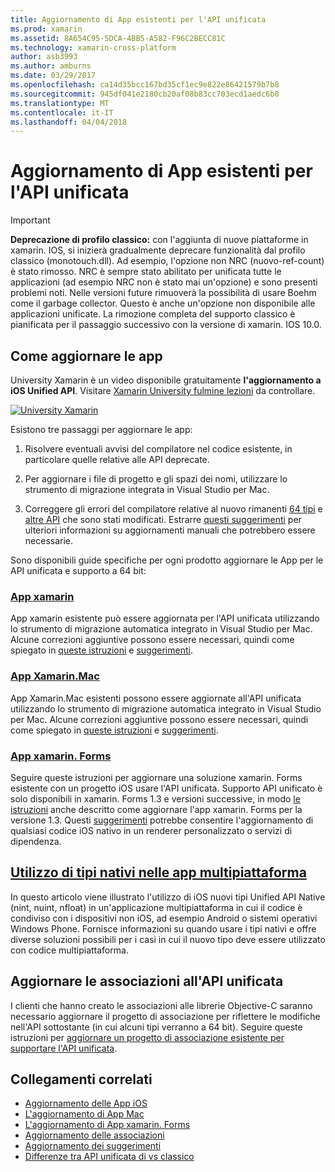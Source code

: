 ```yaml
---
title: Aggiornamento di App esistenti per l'API unificata
ms.prod: xamarin
ms.assetid: 8A654C95-5DCA-4BB5-A582-F96C2BECC81C
ms.technology: xamarin-cross-platform
author: asb3993
ms.author: amburns
ms.date: 03/29/2017
ms.openlocfilehash: ca14d35bcc167bd35cf1ec9e822e86421579b7b8
ms.sourcegitcommit: 945df041e2180cb20af08b83cc703ecd1aedc6b0
ms.translationtype: MT
ms.contentlocale: it-IT
ms.lasthandoff: 04/04/2018
---
```

# <a name="updating-existing-apps-to-the-unified-api"></a>Aggiornamento di App esistenti per l'API unificata

> [!IMPORTANT]
> **Deprecazione di profilo classico:** con l'aggiunta di nuove piattaforme in xamarin. IOS, si inizierà gradualmente deprecare funzionalità dal profilo classico (monotouch.dll). Ad esempio, l'opzione non NRC (nuovo-ref-count) è stato rimosso. NRC è sempre stato abilitato per unificata tutte le applicazioni (ad esempio NRC non è stato mai un'opzione) e sono presenti problemi noti. Nelle versioni future rimuoverà la possibilità di usare Boehm come il garbage collector. Questo è anche un'opzione non disponibile alle applicazioni unificate. La rimozione completa del supporto classico è pianificata per il passaggio successivo con la versione di xamarin. IOS 10.0.




## <a name="how-to-update-your-apps"></a>Come aggiornare le app

University Xamarin è un video disponibile gratuitamente **l'aggiornamento a iOS Unified API**. Visitare [Xamarin University fulmine lezioni](http://university.xamarin.com/lightninglectures) da controllare.

[ ![](updating-apps-images/xamu-video-sml.png "University Xamarin")](http://university.xamarin.com/lightninglectures)

Esistono tre passaggi per aggiornare le app:

1. Risolvere eventuali avvisi del compilatore nel codice esistente, in particolare quelle relative alle API deprecate.

2. Per aggiornare i file di progetto e gli spazi dei nomi, utilizzare lo strumento di migrazione integrata in Visual Studio per Mac.

3. Correggere gli errori del compilatore relative al nuovo rimanenti [64 tipi](~/cross-platform/macios/nativetypes.md) e [altre API](~/cross-platform/macios/unified/index.md#deprecated-typos) che sono stati modificati. Estrarre [questi suggerimenti](~/cross-platform/macios/unified/updating-tips.md) per ulteriori informazioni su aggiornamenti manuali che potrebbero essere necessarie.

Sono disponibili guide specifiche per ogni prodotto aggiornare le App per le API unificata e supporto a 64 bit:

### <a name="xamarinios-appscross-platformmaciosunifiedupdating-ios-appsmd"></a>[App xamarin](~/cross-platform/macios/unified/updating-ios-apps.md)

App xamarin esistente può essere aggiornata per l'API unificata utilizzando lo strumento di migrazione automatica integrato in Visual Studio per Mac. Alcune correzioni aggiuntive possono essere necessari, quindi come spiegato in [queste istruzioni](~/cross-platform/macios/unified/updating-ios-apps.md) e [suggerimenti](~/cross-platform/macios/unified/updating-tips.md).

###  <a name="xamarinmac-appscross-platformmaciosunifiedupdating-mac-appsmd"></a>[App Xamarin.Mac](~/cross-platform/macios/unified/updating-mac-apps.md)

App Xamarin.Mac esistenti possono essere aggiornate all'API unificata utilizzando lo strumento di migrazione automatica integrato in Visual Studio per Mac. Alcune correzioni aggiuntive possono essere necessari, quindi come spiegato in [queste istruzioni](~/cross-platform/macios/unified/updating-mac-apps.md) e [suggerimenti](~/cross-platform/macios/unified/updating-tips.md).

###  <a name="xamarinforms-appscross-platformmaciosunifiedupdating-xamarin-forms-appsmd"></a>[App xamarin. Forms](~/cross-platform/macios/unified/updating-xamarin-forms-apps.md)

Seguire queste istruzioni per aggiornare una soluzione xamarin. Forms esistente con un progetto iOS usare l'API unificata. Supporto API unificato è solo disponibili in xamarin. Forms 1.3 e versioni successive, in modo [le istruzioni](~/cross-platform/macios/unified/updating-xamarin-forms-apps.md) anche descritto come aggiornare l'app xamarin. Forms per la versione 1.3. Questi [suggerimenti](~/cross-platform/macios/unified/updating-tips.md) potrebbe consentire l'aggiornamento di qualsiasi codice iOS nativo in un renderer personalizzato o servizi di dipendenza.

## <a name="working-with-native-types-in-cross-platform-appscross-platformmaciosnativetypesmd"></a>[Utilizzo di tipi nativi nelle app multipiattaforma](~/cross-platform/macios/nativetypes.md)

In questo articolo viene illustrato l'utilizzo di iOS nuovi tipi Unified API Native (nint, nuint, nfloat) in un'applicazione multipiattaforma in cui il codice è condiviso con i dispositivi non iOS, ad esempio Android o sistemi operativi Windows Phone. Fornisce informazioni su quando usare i tipi nativi e offre diverse soluzioni possibili per i casi in cui il nuovo tipo deve essere utilizzato con codice multipiattaforma.

## <a name="update-bindings-to-the-unified-api"></a>Aggiornare le associazioni all'API unificata

I clienti che hanno creato le associazioni alle librerie Objective-C saranno necessario aggiornare il progetto di associazione per riflettere le modifiche nell'API sottostante (in cui alcuni tipi verranno a 64 bit).
Seguire queste istruzioni per [aggiornare un progetto di associazione esistente per supportare l'API unificata](~/cross-platform/macios/unified/update-binding.md).




## <a name="related-links"></a>Collegamenti correlati

- [Aggiornamento delle App iOS](~/cross-platform/macios/unified/updating-ios-apps.md)
- [L'aggiornamento di App Mac](~/cross-platform/macios/unified/updating-mac-apps.md)
- [L'aggiornamento di App xamarin. Forms](~/cross-platform/macios/unified/updating-xamarin-forms-apps.md)
- [Aggiornamento delle associazioni](~/cross-platform/macios/unified/update-binding.md)
- [Aggiornamento dei suggerimenti](~/cross-platform/macios/unified/updating-tips.md)
- [Differenze tra API unificata di vs classico](https://developer.xamarin.com/releases/ios/api_changes/classic-vs-unified-8.6.0/)
